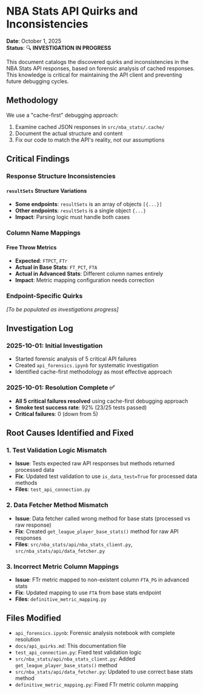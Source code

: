 # NBA Stats API Quirks and Inconsistencies

**Date**: October 1, 2025  
**Status**: 🔍 **INVESTIGATION IN PROGRESS**

This document catalogs the discovered quirks and inconsistencies in the NBA Stats API responses, based on forensic analysis of cached responses. This knowledge is critical for maintaining the API client and preventing future debugging cycles.

## Methodology

We use a "cache-first" debugging approach:
1. Examine cached JSON responses in `src/nba_stats/.cache/`
2. Document the actual structure and content
3. Fix our code to match the API's reality, not our assumptions

## Critical Findings

### Response Structure Inconsistencies

#### `resultSets` Structure Variations
- **Some endpoints**: `resultSets` is an array of objects `[{...}]`
- **Other endpoints**: `resultSets` is a single object `{...}`
- **Impact**: Parsing logic must handle both cases

### Column Name Mappings

#### Free Throw Metrics
- **Expected**: `FTPCT`, `FTr`
- **Actual in Base Stats**: `FT_PCT`, `FTA`
- **Actual in Advanced Stats**: Different column names entirely
- **Impact**: Metric mapping configuration needs correction

### Endpoint-Specific Quirks

*[To be populated as investigations progress]*

## Investigation Log

### 2025-10-01: Initial Investigation
- Started forensic analysis of 5 critical API failures
- Created `api_forensics.ipynb` for systematic investigation
- Identified cache-first methodology as most effective approach

### 2025-10-01: Resolution Complete ✅
- **All 5 critical failures resolved** using cache-first debugging approach
- **Smoke test success rate**: 92% (23/25 tests passed)
- **Critical failures**: 0 (down from 5)

## Root Causes Identified and Fixed

### 1. Test Validation Logic Mismatch
- **Issue**: Tests expected raw API responses but methods returned processed data
- **Fix**: Updated test validation to use `is_data_test=True` for processed data methods
- **Files**: `test_api_connection.py`

### 2. Data Fetcher Method Mismatch  
- **Issue**: Data fetcher called wrong method for base stats (processed vs raw response)
- **Fix**: Created `get_league_player_base_stats()` method for raw API responses
- **Files**: `src/nba_stats/api/nba_stats_client.py`, `src/nba_stats/api/data_fetcher.py`

### 3. Incorrect Metric Column Mappings
- **Issue**: FTr metric mapped to non-existent column `FTA_PG` in advanced stats
- **Fix**: Updated mapping to use `FTA` from base stats endpoint
- **Files**: `definitive_metric_mapping.py`

## Files Modified

- `api_forensics.ipynb`: Forensic analysis notebook with complete resolution
- `docs/api_quirks.md`: This documentation file
- `test_api_connection.py`: Fixed test validation logic
- `src/nba_stats/api/nba_stats_client.py`: Added `get_league_player_base_stats()` method
- `src/nba_stats/api/data_fetcher.py`: Updated to use correct base stats method
- `definitive_metric_mapping.py`: Fixed FTr metric column mapping
